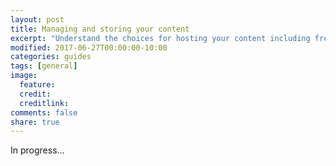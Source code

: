 ```yaml
---
layout: post
title: Managing and storing your content
excerpt: "Understand the choices for hosting your content including free and paid-for options that are ready to use of may require extra setup."
modified: 2017-06-27T00:00:00-10:00
categories: guides
tags: [general]
image:
  feature:
  credit:
  creditlink:
comments: false
share: true
---
```


In progress...
